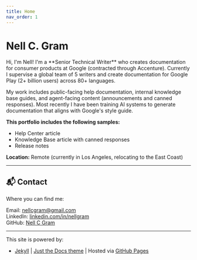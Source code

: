 ```yaml
---
title: Home
nav_order: 1
---
```


# Nell C. Gram

<p>Hi, I'm Nell! I'm a **Senior Technical Writer** who creates documentation for consumer products at Google (contracted through Accenture). Currently I supervise a global team of 5 writers and create documentation for Google Play (2+ billion users) across 80+ languages.</p>
<p>My work includes public-facing help documentation, internal knowledge base guides, and agent-facing content (announcements and canned responses). Most recently I have been training AI systems to generate documentation that aligns with Google's style guide.</p>

<p><b>This portfolio includes the following samples:</b>
 <ul><li>Help Center article</li>
  <li>Knowledge Base article with canned responses</li>
  <li>Release notes</li></ul>
  
<p><b>Location:</b> Remote (currently in Los Angeles, relocating to the East Coast)</p>

---

## 📬 Contact

Where you can find me:

<p>Email: <a href="mailto:nellcgram@gmail.com">nellcgram@gmail.com</a><br>
LinkedIn: <a href="https://www.linkedin.com/in/nellgram" target="_blank">linkedin.com/in/nellgram</a><br>
GitHub: <a href="https://github.com/nellcgram" target="_blank">Nell C Gram</a></p>

---

This site is powered by:
- [Jekyll](https://jekyllrb.com/) | [Just the Docs theme](https://just-the-docs.github.io/just-the-docs/) |  Hosted via [GitHub Pages](https://pages.github.com/)
